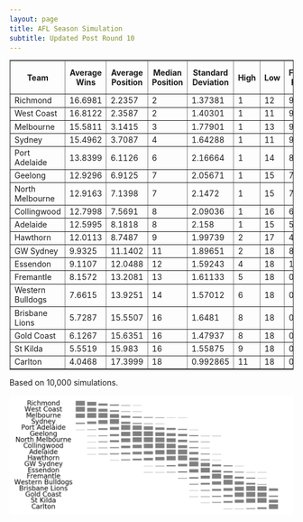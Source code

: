 ```yaml
---
layout: page
title: AFL Season Simulation
subtitle: Updated Post Round 10
---
```

<table border="1" class="dataframe">   <thead>     <tr style="text-align: center;">       <th>Team</th>       <th>Average Wins</th>       <th>Average Position</th>       <th>Median Position</th>       <th>Standard Deviation</th>       <th>High</th>       <th>Low</th>       <th>Finals Prob</th>       <th>Top 4 Prob</th>       <th>Minor Premier Prob</th>       <th>Bottom 4 Prob</th>       <th>Wooden Spoon Prob</th>       <th>Premiership Prob</th>     </tr>   </thead>   <tbody>     <tr>       <td>Richmond</td>       <td>16.6981</td>       <td>2.2357</td>       <td>2</td>       <td>1.37381</td>       <td>1</td>       <td>12</td>       <td>99.84</td>       <td>92.89</td>       <td>37.7</td>       <td>0</td>       <td>0</td>       <td>36.04</td>     </tr>     <tr>       <td>West Coast</td>       <td>16.8122</td>       <td>2.3587</td>       <td>2</td>       <td>1.40301</td>       <td>1</td>       <td>11</td>       <td>99.74</td>       <td>92.44</td>       <td>33.61</td>       <td>0</td>       <td>0</td>       <td>13.26</td>     </tr>     <tr>       <td>Melbourne</td>       <td>15.5811</td>       <td>3.1415</td>       <td>3</td>       <td>1.77901</td>       <td>1</td>       <td>13</td>       <td>98.97</td>       <td>80.49</td>       <td>19.31</td>       <td>0</td>       <td>0</td>       <td>25.71</td>     </tr>     <tr>       <td>Sydney</td>       <td>15.4962</td>       <td>3.7087</td>       <td>4</td>       <td>1.64288</td>       <td>1</td>       <td>11</td>       <td>98.92</td>       <td>75.35</td>       <td>7.55</td>       <td>0</td>       <td>0</td>       <td>12.76</td>     </tr>     <tr>       <td>Port Adelaide</td>       <td>13.8399</td>       <td>6.1126</td>       <td>6</td>       <td>2.16664</td>       <td>1</td>       <td>14</td>       <td>85.09</td>       <td>22.28</td>       <td>1.08</td>       <td>0</td>       <td>0</td>       <td>4.36</td>     </tr>     <tr>       <td>Geelong</td>       <td>12.9296</td>       <td>6.9125</td>       <td>7</td>       <td>2.05671</td>       <td>1</td>       <td>15</td>       <td>77.14</td>       <td>10.52</td>       <td>0.14</td>       <td>0.02</td>       <td>0</td>       <td>2.05</td>     </tr>     <tr>       <td>North Melbourne</td>       <td>12.9163</td>       <td>7.1398</td>       <td>7</td>       <td>2.1472</td>       <td>1</td>       <td>15</td>       <td>72.61</td>       <td>10.27</td>       <td>0.23</td>       <td>0.02</td>       <td>0</td>       <td>2.38</td>     </tr>     <tr>       <td>Collingwood</td>       <td>12.7998</td>       <td>7.5691</td>       <td>8</td>       <td>2.09036</td>       <td>1</td>       <td>16</td>       <td>65.34</td>       <td>7.5</td>       <td>0.23</td>       <td>0.02</td>       <td>0</td>       <td>1.74</td>     </tr>     <tr>       <td>Adelaide</td>       <td>12.5995</td>       <td>8.1818</td>       <td>8</td>       <td>2.158</td>       <td>1</td>       <td>15</td>       <td>51.06</td>       <td>5.78</td>       <td>0.15</td>       <td>0.02</td>       <td>0</td>       <td>0.95</td>     </tr>     <tr>       <td>Hawthorn</td>       <td>12.0113</td>       <td>8.7487</td>       <td>9</td>       <td>1.99739</td>       <td>2</td>       <td>17</td>       <td>40.7</td>       <td>2.27</td>       <td>0</td>       <td>0.12</td>       <td>0</td>       <td>0.72</td>     </tr>     <tr>       <td>GW Sydney</td>       <td>9.9325</td>       <td>11.1402</td>       <td>11</td>       <td>1.89651</td>       <td>2</td>       <td>18</td>       <td>8.16</td>       <td>0.19</td>       <td>0</td>       <td>3.13</td>       <td>0.02</td>       <td>0.02</td>     </tr>     <tr>       <td>Essendon</td>       <td>9.1107</td>       <td>12.0488</td>       <td>12</td>       <td>1.59243</td>       <td>4</td>       <td>18</td>       <td>1.67</td>       <td>0.02</td>       <td>0</td>       <td>6.84</td>       <td>0.04</td>       <td>0.01</td>     </tr>     <tr>       <td>Fremantle</td>       <td>8.1572</td>       <td>13.2081</td>       <td>13</td>       <td>1.61133</td>       <td>5</td>       <td>18</td>       <td>0.5</td>       <td>0</td>       <td>0</td>       <td>19.33</td>       <td>0.4</td>       <td>0</td>     </tr>     <tr>       <td>Western Bulldogs</td>       <td>7.6615</td>       <td>13.9251</td>       <td>14</td>       <td>1.57012</td>       <td>6</td>       <td>18</td>       <td>0.22</td>       <td>0</td>       <td>0</td>       <td>34.07</td>       <td>0.71</td>       <td>0</td>     </tr>     <tr>       <td>Brisbane Lions</td>       <td>5.7287</td>       <td>15.5507</td>       <td>16</td>       <td>1.6481</td>       <td>8</td>       <td>18</td>       <td>0.03</td>       <td>0</td>       <td>0</td>       <td>74.9</td>       <td>10.85</td>       <td>0</td>     </tr>     <tr>       <td>Gold Coast</td>       <td>6.1267</td>       <td>15.6351</td>       <td>16</td>       <td>1.47937</td>       <td>8</td>       <td>18</td>       <td>0.01</td>       <td>0</td>       <td>0</td>       <td>80.75</td>       <td>7.13</td>       <td>0</td>     </tr>     <tr>       <td>St Kilda</td>       <td>5.5519</td>       <td>15.983</td>       <td>16</td>       <td>1.55875</td>       <td>9</td>       <td>18</td>       <td>0</td>       <td>0</td>       <td>0</td>       <td>83.01</td>       <td>17.08</td>       <td>0</td>     </tr>     <tr>       <td>Carlton</td>       <td>4.0468</td>       <td>17.3999</td>       <td>18</td>       <td>0.992865</td>       <td>11</td>       <td>18</td>       <td>0</td>       <td>0</td>       <td>0</td>       <td>97.77</td>       <td>63.77</td>       <td>0</td>     </tr>   </tbody> </table>
<p>Based on 10,000 simulations.</p>

<img src="/img/histogram.png"/>
